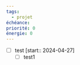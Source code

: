 ```yaml
---
tags:
  - projet
échéance: 
priorité: 0
énergie: 0
---
```


- [ ] test  [start:: 2024-04-27]
	- [ ] test1

```tasks
